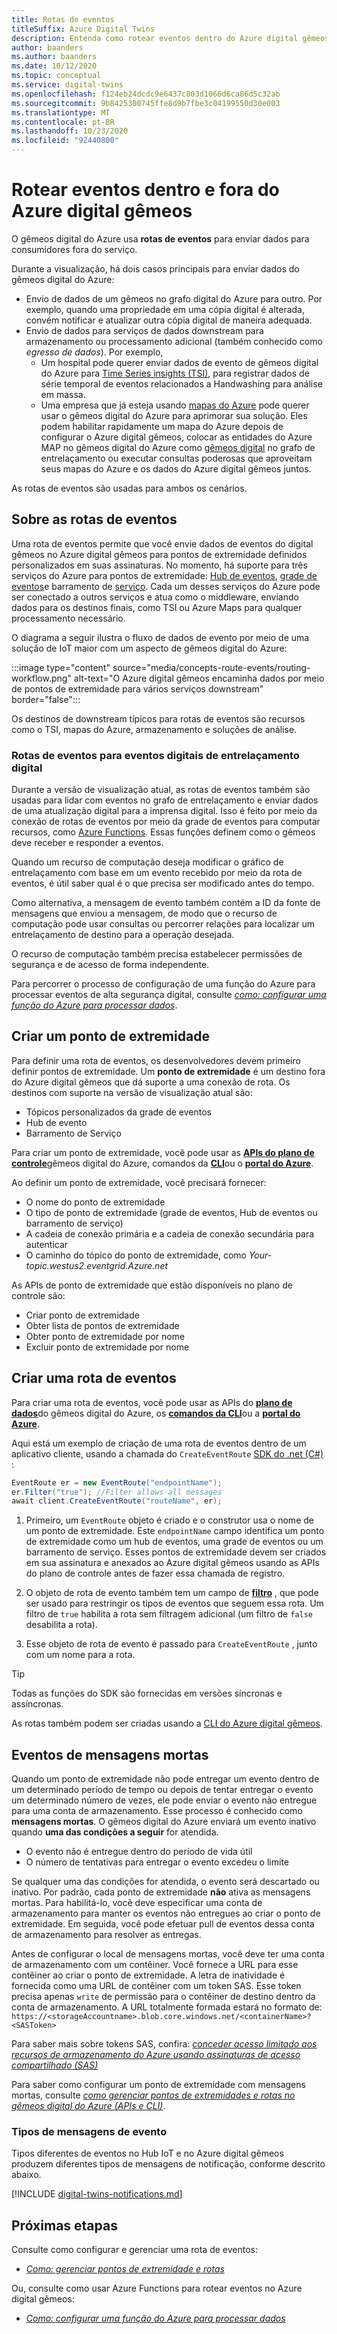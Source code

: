 ```yaml
---
title: Rotas de eventos
titleSuffix: Azure Digital Twins
description: Entenda como rotear eventos dentro do Azure digital gêmeos e para outros serviços do Azure.
author: baanders
ms.author: baanders
ms.date: 10/12/2020
ms.topic: conceptual
ms.service: digital-twins
ms.openlocfilehash: f124eb24dcdc9e6437c803d1066d6ca86d5c32ab
ms.sourcegitcommit: 9b8425300745ffe8d9b7fbe3c04199550d30e003
ms.translationtype: MT
ms.contentlocale: pt-BR
ms.lasthandoff: 10/23/2020
ms.locfileid: "92440800"
---
```

# <a name="route-events-within-and-outside-of-azure-digital-twins"></a>Rotear eventos dentro e fora do Azure digital gêmeos

O gêmeos digital do Azure usa **rotas de eventos** para enviar dados para consumidores fora do serviço. 

Durante a visualização, há dois casos principais para enviar dados do gêmeos digital do Azure:
* Envio de dados de um gêmeos no grafo digital do Azure para outro. Por exemplo, quando uma propriedade em uma cópia digital é alterada, convém notificar e atualizar outra cópia digital de maneira adequada.
* Envio de dados para serviços de dados downstream para armazenamento ou processamento adicional (também conhecido como *egresso de dados*). Por exemplo,
  - Um hospital pode querer enviar dados de evento de gêmeos digital do Azure para [Time Series insights (TSI)](../time-series-insights/overview-what-is-tsi.md), para registrar dados de série temporal de eventos relacionados a Handwashing para análise em massa.
  - Uma empresa que já esteja usando [mapas do Azure](../azure-maps/about-azure-maps.md) pode querer usar o gêmeos digital do Azure para aprimorar sua solução. Eles podem habilitar rapidamente um mapa do Azure depois de configurar o Azure digital gêmeos, colocar as entidades do Azure MAP no gêmeos digital do Azure como [gêmeos digital](concepts-twins-graph.md) no grafo de entrelaçamento ou executar consultas poderosas que aproveitam seus mapas do Azure e os dados do Azure digital gêmeos juntos.

As rotas de eventos são usadas para ambos os cenários.

## <a name="about-event-routes"></a>Sobre as rotas de eventos

Uma rota de eventos permite que você envie dados de eventos do digital gêmeos no Azure digital gêmeos para pontos de extremidade definidos personalizados em suas assinaturas. No momento, há suporte para três serviços do Azure para pontos de extremidade: [Hub de eventos](../event-hubs/event-hubs-about.md), [grade de eventos](../event-grid/overview.md)e barramento de [serviço](../service-bus-messaging/service-bus-messaging-overview.md). Cada um desses serviços do Azure pode ser conectado a outros serviços e atua como o middleware, enviando dados para os destinos finais, como TSI ou Azure Maps para qualquer processamento necessário.

O diagrama a seguir ilustra o fluxo de dados de evento por meio de uma solução de IoT maior com um aspecto de gêmeos digital do Azure:

:::image type="content" source="media/concepts-route-events/routing-workflow.png" alt-text="O Azure digital gêmeos encaminha dados por meio de pontos de extremidade para vários serviços downstream" border="false":::

Os destinos de downstream típicos para rotas de eventos são recursos como o TSI, mapas do Azure, armazenamento e soluções de análise.

### <a name="event-routes-for-internal-digital-twin-events"></a>Rotas de eventos para eventos digitais de entrelaçamento digital

Durante a versão de visualização atual, as rotas de eventos também são usadas para lidar com eventos no grafo de entrelaçamento e enviar dados de uma atualização digital para a imprensa digital. Isso é feito por meio da conexão de rotas de eventos por meio da grade de eventos para computar recursos, como [Azure Functions](../azure-functions/functions-overview.md). Essas funções definem como o gêmeos deve receber e responder a eventos. 

Quando um recurso de computação deseja modificar o gráfico de entrelaçamento com base em um evento recebido por meio da rota de eventos, é útil saber qual é o que precisa ser modificado antes do tempo. 

Como alternativa, a mensagem de evento também contém a ID da fonte de mensagens que enviou a mensagem, de modo que o recurso de computação pode usar consultas ou percorrer relações para localizar um entrelaçamento de destino para a operação desejada. 

O recurso de computação também precisa estabelecer permissões de segurança e de acesso de forma independente.

Para percorrer o processo de configuração de uma função do Azure para processar eventos de alta segurança digital, consulte [*como: configurar uma função do Azure para processar dados*](how-to-create-azure-function.md).

## <a name="create-an-endpoint"></a>Criar um ponto de extremidade

Para definir uma rota de eventos, os desenvolvedores devem primeiro definir pontos de extremidade. Um **ponto de extremidade** é um destino fora do Azure digital gêmeos que dá suporte a uma conexão de rota. Os destinos com suporte na versão de visualização atual são:
* Tópicos personalizados da grade de eventos
* Hub de evento
* Barramento de Serviço

Para criar um ponto de extremidade, você pode usar as [**APIs do plano de controle**](how-to-manage-routes-apis-cli.md#create-an-endpoint-for-azure-digital-twins)gêmeos digital do Azure, comandos da [**CLI**](how-to-manage-routes-apis-cli.md#manage-endpoints-and-routes-with-cli)ou o [**portal do Azure**](how-to-manage-routes-portal.md#create-an-endpoint-for-azure-digital-twins). 

Ao definir um ponto de extremidade, você precisará fornecer:
* O nome do ponto de extremidade
* O tipo de ponto de extremidade (grade de eventos, Hub de eventos ou barramento de serviço)
* A cadeia de conexão primária e a cadeia de conexão secundária para autenticar 
* O caminho do tópico do ponto de extremidade, como *Your-topic.westus2.eventgrid.Azure.net*

As APIs de ponto de extremidade que estão disponíveis no plano de controle são:
* Criar ponto de extremidade
* Obter lista de pontos de extremidade
* Obter ponto de extremidade por nome
* Excluir ponto de extremidade por nome

## <a name="create-an-event-route"></a>Criar uma rota de eventos
 
Para criar uma rota de eventos, você pode usar as APIs do [**plano de dados**](how-to-manage-routes-apis-cli.md#create-an-event-route)do gêmeos digital do Azure, os [**comandos da CLI**](how-to-manage-routes-apis-cli.md#manage-endpoints-and-routes-with-cli)ou a [**portal do Azure**](how-to-manage-routes-portal.md#create-an-event-route). 

Aqui está um exemplo de criação de uma rota de eventos dentro de um aplicativo cliente, usando a chamada do `CreateEventRoute` [SDK do .net (C#)](/dotnet/api/overview/azure/digitaltwins/client?view=azure-dotnet-preview) : 

```csharp
EventRoute er = new EventRoute("endpointName");
er.Filter("true"); //Filter allows all messages
await client.CreateEventRoute("routeName", er);
```

1. Primeiro, um `EventRoute` objeto é criado e o construtor usa o nome de um ponto de extremidade. Este `endpointName` campo identifica um ponto de extremidade como um hub de eventos, uma grade de eventos ou um barramento de serviço. Esses pontos de extremidade devem ser criados em sua assinatura e anexados ao Azure digital gêmeos usando as APIs do plano de controle antes de fazer essa chamada de registro.

2. O objeto de rota de evento também tem um campo de [**filtro**](how-to-manage-routes-apis-cli.md#filter-events) , que pode ser usado para restringir os tipos de eventos que seguem essa rota. Um filtro de `true` habilita a rota sem filtragem adicional (um filtro de `false` desabilita a rota). 

3. Esse objeto de rota de evento é passado para `CreateEventRoute` , junto com um nome para a rota.

> [!TIP]
> Todas as funções do SDK são fornecidas em versões síncronas e assíncronas.

As rotas também podem ser criadas usando a [CLI do Azure digital gêmeos](how-to-use-cli.md).

## <a name="dead-letter-events"></a>Eventos de mensagens mortas

Quando um ponto de extremidade não pode entregar um evento dentro de um determinado período de tempo ou depois de tentar entregar o evento um determinado número de vezes, ele pode enviar o evento não entregue para uma conta de armazenamento. Esse processo é conhecido como **mensagens mortas**. O gêmeos digital do Azure enviará um evento inativo quando **uma das condições a seguir** for atendida. 

* O evento não é entregue dentro do período de vida útil
* O número de tentativas para entregar o evento excedeu o limite

Se qualquer uma das condições for atendida, o evento será descartado ou inativo. Por padrão, cada ponto de extremidade **não** ativa as mensagens mortas. Para habilitá-lo, você deve especificar uma conta de armazenamento para manter os eventos não entregues ao criar o ponto de extremidade. Em seguida, você pode efetuar pull de eventos dessa conta de armazenamento para resolver as entregas.

Antes de configurar o local de mensagens mortas, você deve ter uma conta de armazenamento com um contêiner. Você fornece a URL para esse contêiner ao criar o ponto de extremidade. A letra de inatividade é fornecida como uma URL de contêiner com um token SAS. Esse token precisa apenas `write` de permissão para o contêiner de destino dentro da conta de armazenamento. A URL totalmente formada estará no formato de: `https://<storageAccountname>.blob.core.windows.net/<containerName>?<SASToken>`

Para saber mais sobre tokens SAS, confira: [ *conceder acesso limitado aos recursos de armazenamento do Azure usando assinaturas de acesso compartilhado (SAS)*](https://docs.microsoft.com/azure/storage/common/storage-sas-overview)

Para saber como configurar um ponto de extremidade com mensagens mortas, consulte [*como gerenciar pontos de extremidades e rotas no gêmeos digital do Azure (APIs e CLI)*](how-to-manage-routes-apis-cli.md#create-an-endpoint-with-dead-lettering).

### <a name="types-of-event-messages"></a>Tipos de mensagens de evento

Tipos diferentes de eventos no Hub IoT e no Azure digital gêmeos produzem diferentes tipos de mensagens de notificação, conforme descrito abaixo.

[!INCLUDE [digital-twins-notifications.md](../../includes/digital-twins-notifications.md)]

## <a name="next-steps"></a>Próximas etapas

Consulte como configurar e gerenciar uma rota de eventos:
* [*Como: gerenciar pontos de extremidade e rotas*](how-to-manage-routes-apis-cli.md)

Ou, consulte como usar Azure Functions para rotear eventos no Azure digital gêmeos:
* [*Como: configurar uma função do Azure para processar dados*](how-to-create-azure-function.md)
